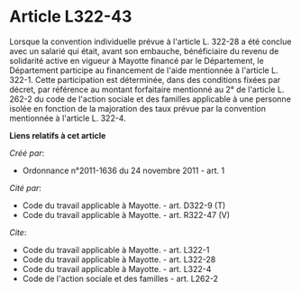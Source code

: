 # Article L322-43

Lorsque la convention individuelle prévue à l'article L. 322-28 a été conclue avec un salarié qui était, avant son embauche,
bénéficiaire du revenu de solidarité active en vigueur à Mayotte financé par le Département, le Département participe au
financement de l'aide mentionnée à l'article L. 322-1. Cette participation est déterminée, dans des conditions fixées par
décret, par référence au montant forfaitaire mentionné au 2° de l'article L. 262-2 du code de l'action sociale et des
familles applicable à une personne isolée en fonction de la majoration des taux prévue par la convention mentionnée à
l'article L. 322-4.

**Liens relatifs à cet article**

_Créé par_:

  - Ordonnance n°2011-1636 du 24 novembre 2011 - art. 1

_Cité par_:

  - Code du travail applicable à Mayotte. - art. D322-9 (T)
  - Code du travail applicable à Mayotte. - art. R322-47 (V)

_Cite_:

  - Code du travail applicable à Mayotte. - art. L322-1
  - Code du travail applicable à Mayotte. - art. L322-28
  - Code du travail applicable à Mayotte. - art. L322-4
  - Code de l'action sociale et des familles - art. L262-2
